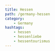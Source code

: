 ```yaml
---
title: Hessen
path: /germany-hessen
category: 
    - Germany
hashtags:
    - hessen 
    - hessenliebe
    - hessentourismus
--- 
```


